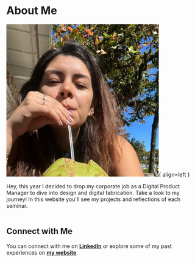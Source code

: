 # About Me
![Vania image with a coconut](../images/vani-coco-400x400.png){ align=left }

Hey, this year I decided to drop my corporate job as a Digital Product Manager to dive into design and digital fabrication. 
Take a look to my journey!
In this website you'll see my projects and reflections of each seminar. 
<br>
<br>

## Connect with Me
You can connect with me on **[LinkedIn](https://www.linkedin.com/in/vania-bisbal)** or explore some of my past experiences on **[my website](https://vaniabisbal.wordpress.com/)**.



